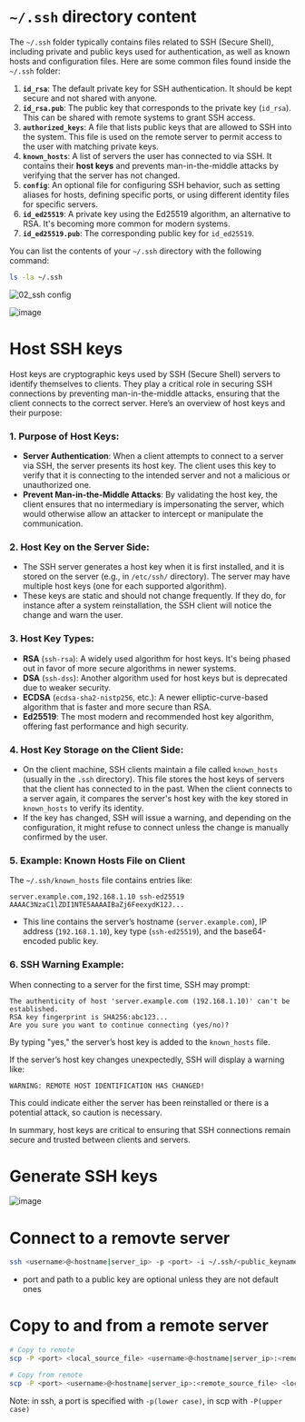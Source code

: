 # `~/.ssh` directory content
The `~/.ssh` folder typically contains files related to SSH (Secure Shell), including private and public keys used for authentication, as well as known hosts and configuration files. Here are some common files found inside the `~/.ssh` folder:

1. **`id_rsa`**: The default private key for SSH authentication. It should be kept secure and not shared with anyone.
2. **`id_rsa.pub`**: The public key that corresponds to the private key (`id_rsa`). This can be shared with remote systems to grant SSH access.
3. **`authorized_keys`**: A file that lists public keys that are allowed to SSH into the system. This file is used on the remote server to permit access to the user with matching private keys.
4. **`known_hosts`**: A list of servers the user has connected to via SSH. It contains their **host keys** and prevents man-in-the-middle attacks by verifying that the server has not changed.
5. **`config`**: An optional file for configuring SSH behavior, such as setting aliases for hosts, defining specific ports, or using different identity files for specific servers.
6. **`id_ed25519`**: A private key using the Ed25519 algorithm, an alternative to RSA. It's becoming more common for modern systems.
7. **`id_ed25519.pub`**: The corresponding public key for `id_ed25519`.

You can list the contents of your `~/.ssh` directory with the following command:

```bash
ls -la ~/.ssh
```

![02_ssh config](https://github.com/user-attachments/assets/d4102020-ed54-4a3c-acfa-f5c9ab316689)

![image](https://github.com/user-attachments/assets/dc901e2e-c0bd-4b01-86f6-5b46451f82df)

# Host SSH keys
Host keys are cryptographic keys used by SSH (Secure Shell) servers to identify themselves to clients. They play a critical role in securing SSH connections by preventing man-in-the-middle attacks, ensuring that the client connects to the correct server. Here’s an overview of host keys and their purpose:

### 1. **Purpose of Host Keys:**
   - **Server Authentication**: When a client attempts to connect to a server via SSH, the server presents its host key. The client uses this key to verify that it is connecting to the intended server and not a malicious or unauthorized one.
   - **Prevent Man-in-the-Middle Attacks**: By validating the host key, the client ensures that no intermediary is impersonating the server, which would otherwise allow an attacker to intercept or manipulate the communication.

### 2. **Host Key on the Server Side:**
   - The SSH server generates a host key when it is first installed, and it is stored on the server (e.g., in `/etc/ssh/` directory). The server may have multiple host keys (one for each supported algorithm).
   - These keys are static and should not change frequently. If they do, for instance after a system reinstallation, the SSH client will notice the change and warn the user.

### 3. **Host Key Types:**
   - **RSA** (`ssh-rsa`): A widely used algorithm for host keys. It's being phased out in favor of more secure algorithms in newer systems.
   - **DSA** (`ssh-dss`): Another algorithm used for host keys but is deprecated due to weaker security.
   - **ECDSA** (`ecdsa-sha2-nistp256`, etc.): A newer elliptic-curve-based algorithm that is faster and more secure than RSA.
   - **Ed25519**: The most modern and recommended host key algorithm, offering fast performance and high security.

### 4. **Host Key Storage on the Client Side:**
   - On the client machine, SSH clients maintain a file called `known_hosts` (usually in the `.ssh` directory). This file stores the host keys of servers that the client has connected to in the past. When the client connects to a server again, it compares the server's host key with the key stored in `known_hosts` to verify its identity.
   - If the key has changed, SSH will issue a warning, and depending on the configuration, it might refuse to connect unless the change is manually confirmed by the user.

### 5. **Example: Known Hosts File on Client**
   The `~/.ssh/known_hosts` file contains entries like:

   ```
   server.example.com,192.168.1.10 ssh-ed25519 AAAAC3NzaC1lZDI1NTE5AAAAIBaZj6FeexydK12J...
   ```
   - This line contains the server’s hostname (`server.example.com`), IP address (`192.168.1.10`), key type (`ssh-ed25519`), and the base64-encoded public key.

### 6. **SSH Warning Example:**
   When connecting to a server for the first time, SSH may prompt:

   ```
   The authenticity of host 'server.example.com (192.168.1.10)' can't be established.
   RSA key fingerprint is SHA256:abc123...
   Are you sure you want to continue connecting (yes/no)?
   ```
   By typing "yes," the server’s host key is added to the `known_hosts` file.

If the server’s host key changes unexpectedly, SSH will display a warning like:

```
WARNING: REMOTE HOST IDENTIFICATION HAS CHANGED!
```
This could indicate either the server has been reinstalled or there is a potential attack, so caution is necessary.

In summary, host keys are critical to ensuring that SSH connections remain secure and trusted between clients and servers.

# Generate SSH keys
![image](https://github.com/user-attachments/assets/f39eb96f-403c-496f-9632-915c07ccf95d)

# Connect to a removte server
```bash
ssh <username>@<hostname|server_ip> -p <port> -i ~/.ssh/<public_keyname>
```
- port and path to a public key are optional unless they are not default ones

# Copy to and from a remote server
```bash
# Copy to remote
scp -P <port> <local_source_file> <username>@<hostname|server_ip>:<remote_target_dir> -i ~/.ssh/<public_keyname>
```
```bash
# Copy from remote
scp -P <port> <username>@<hostname|server_ip>:<remote_source_file> <local_target_dir> -i ~/.ssh/<public_keyname>
```

Note: in ssh, a port is specified with `-p(lower case)`, in scp with `-P(upper case)`  
